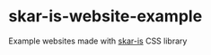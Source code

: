 # skar-is-website-example
Example websites made with [skar-is](https://github.com/skaryys/skar-is) CSS library
